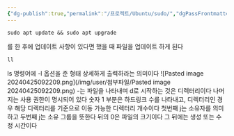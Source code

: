 ```yaml
---
{"dg-publish":true,"permalink":"/프로젝트/Ubuntu/sudo/","dgPassFrontmatter":true}
---
```



```shell
sudo apt update && sudo apt upgrade
```
를 한 후에 업데이트 사항이 있다면 
했을 때 파일을 업데이트 하게 된다

```shell
ll
```
ls 명령어에 -l 옵션을 준 형태
상세하게 출력하라는 의미이다
![Pasted image 20240425092209.png](/img/user/첨부파일/Pasted image 20240425092209.png)
-는 파일을 나타내며 d로 시작하는 것은 디렉터리이다
나머지는 사용 권한이 명시되어 있다
숫자 1 부분은 하드링크 수를 나타내고, 디렉터리인 경우 해당 디렉터리를 기준으로 이동 가능한 디렉터리 개수이다
첫번째 j는 소유자를 의미하고 두번째 j는  소유 그룹을 뜻한다
뒤의 0은 파일의 크기이다
그 뒤에는 생성 또는 수정 시간이다